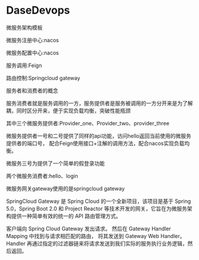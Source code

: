 # DaseDevops

微服务架构模板

微服务注册中心:nacos

微服务配置中心:nacos

服务调用:Feign

路由控制:Springcloud gateway

服务者和消费者的概念

服务消费者就是服务调用的一方，服务提供者是服务被调用的一方分开来是为了解耦，同时区分开来，便于实现负载均衡，突破性能瓶颈

其中三个微服务提供者:Provider_one、Provider_two、provider_three

微服务提供者一号和二号提供了同样的api功能，访问hello返回当前使用的微服务提供者的端口号，
配合Feign使用接口+注解的调用方法，配合nacos实现负载均衡。

微服务三号为提供了一个简单的假登录功能

两个微服务消费者:hello、login


微服务网关gateway使用的是springcloud gateway

SpringCloud Gateway 是 Spring Cloud 的一个全新项目，该项目是基于 Spring 5.0，Spring Boot 2.0 和 Project Reactor 等技术开发的网关，它旨在为微服务架构提供一种简单有效的统一的 API 路由管理方式。

客户端向 Spring Cloud Gateway 发出请求。
然后在 Gateway Handler Mapping 中找到与请求相匹配的路由，
将其发送到 Gateway Web Handler。Handler 再通过指定的过滤器链来将请求发送到我们实际的服务执行业务逻辑，然后返回。






